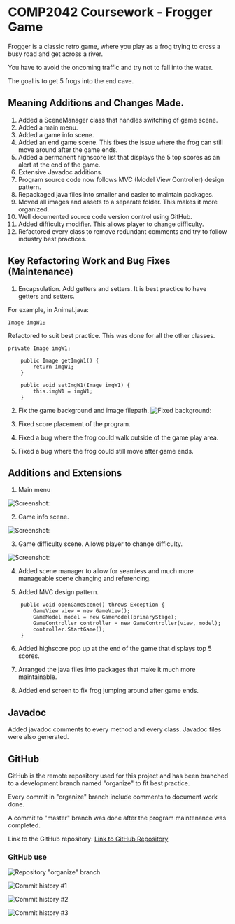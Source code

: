 # COMP2042 Coursework - Frogger Game

Frogger is a classic retro game, where you play as a frog trying to cross a busy road and get across a river.

You have to avoid the oncoming traffic and try not to fall into the water.

The goal is to get 5 frogs into the end cave.

## Meaning Additions and Changes Made.
1. Added a SceneManager class that handles switching of game scene.
2. Added a main menu.
3. Added a game info scene.
4. Added an end game scene. This fixes the issue where the frog can still move around after the game ends.
5. Added a permanent highscore list that displays the 5 top scores as an alert at the end of the game.
6. Extensive Javadoc additions.
7. Program source code now follows MVC (Model View Controller) design pattern.
8. Repackaged java files into smaller and easier to maintain packages.
9. Moved all images and assets to a separate folder. This makes it more organized.
10. Well documented source code version control using GitHub.
11. Added difficulty modifier. This allows player to change difficulty.
12. Refactored every class to remove redundant comments and try to follow industry best practices.

## Key Refactoring Work and Bug Fixes (Maintenance)
1. Encapsulation. Add getters and setters. It is best practice to have getters and setters.

For example, in Animal.java:
```
Image imgW1;
```

Refactored to suit best practice. This was done for all the other classes.
```
private Image imgW1;

	public Image getImgW1() {
		return imgW1;
	}

	public void setImgW1(Image imgW1) {
		this.imgW1 = imgW1;
	}
```

2. Fix the game background and image filepath. 
![Fixed background:](/readme/froggame.png?raw=true "fixedbg")

3. Fixed score placement of the program.

4. Fixed a bug where the frog could walk outside of the game play area.

5. Fixed a bug where the frog could still move after game ends.

## Additions and Extensions
1. Main menu

![Screenshot:](/readme/frogmenu.png?raw=true "main menu")

2. Game info scene.

![Screenshot:](/readme/infoscene.png?raw=true "info")

3. Game difficulty scene. Allows player to change difficulty.

![Screenshot:](/readme/difficultyscene.png?raw=true "difficulty")

4. Added scene manager to allow for seamless and much more manageable scene changing and referencing.

5. Added MVC design pattern.
```
	public void openGameScene() throws Exception {
		GameView view = new GameView();
		GameModel model = new GameModel(primaryStage);
		GameController controller = new GameController(view, model);
		controller.StartGame();
	}
```
6. Added highscore pop up at the end of the game that displays top 5 scores.

7. Arranged the java files into packages that make it much more maintainable.

8. Added end screen to fix frog jumping around after game ends.

## Javadoc

Added javadoc comments to every method and every class. Javadoc files were also generated.

## GitHub

GitHub is the remote repository used for this project and has been branched to a development branch named "organize" to fit best practice.

Every commit in "organize" branch include comments to document work done.

A commit to "master" branch was done after the program maintenance was completed.

Link to the GitHub repository: [Link to GitHub Repository](https://github.com/hfydi1/COMP2042_CW_hfydi1)

### GitHub use

![Repository "organize" branch](/readme/github1.png?raw=true "repo")

![Commit history #1](/readme/github2.png?raw=tru "commit")

![Commit history #2](/readme/github3.png?raw=tru "commit")

![Commit history #3](/readme/github4.png?raw=tru "commit")



